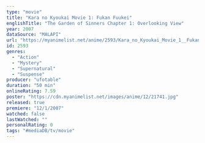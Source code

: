 ```yaml
---
type: "movie"
title: "Kara no Kyoukai Movie 1: Fukan Fuukei"
englishTitle: "The Garden of Sinners Chapter 1: Overlooking View"
year: 2007
dataSource: "MALAPI"
url: "https://myanimelist.net/anime/2593/Kara_no_Kyoukai_Movie_1__Fukan_Fuukei"
id: 2593
genres: 
  - "Action"
  - "Mystery"
  - "Supernatural"
  - "Suspense"
producer: "ufotable"
duration: "50 min"
onlineRating: 7.59
poster: "https://cdn.myanimelist.net/images/anime/12/21741.jpg"
released: true
premiere: "12/1/2007"
watched: false
lastWatched: ""
personalRating: 0
tags: "#mediaDB/tv/movie"
---
```

